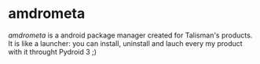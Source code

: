 # amdrometa
*amdrometa* is a android package manager created for Talisman's products. It is like a launcher: you can install, uninstall and lauch every my product with it throught Pydroid 3 ;)
